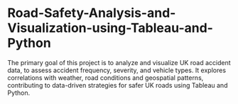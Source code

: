 # Road-Safety-Analysis-and-Visualization-using-Tableau-and-Python
The primary goal of this project is to analyze and visualize UK road accident data, to assess accident frequency, severity, and vehicle types. It explores correlations with weather, road conditions and geospatial patterns, contributing to data-driven strategies for safer UK roads using Tableau and Python.
